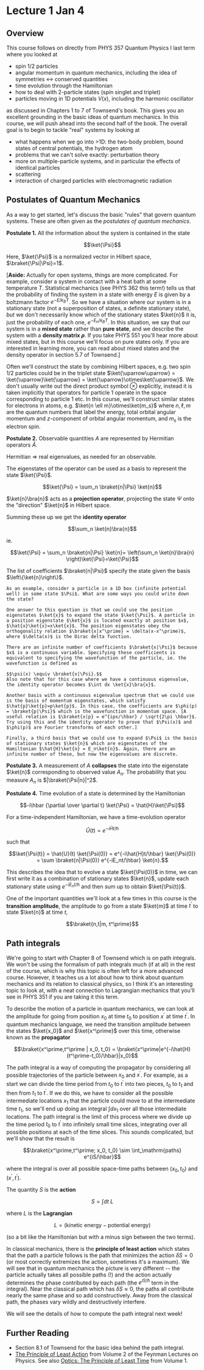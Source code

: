 # Lecture 1 Jan 4

## Overview

This course follows on directly from PHYS 357 Quantum Physics I last term where you looked at 

- spin 1/2 particles
- angular momentum in quantum mechanics, including the idea of symmetries <-> conserved quantities
- time evolution through the Hamiltonian
- how to deal with 2-particle states (spin singlet and triplet)
- particles moving in 1D potentials $V(x)$, including the harmonic oscillator

as discussed in Chapters 1 to 7 of Townsend's book. This gives you an excellent grounding in the basic ideas of quantum mechanics. In this course, we will push ahead into the second half of the book. The overall goal is to begin to tackle "real" systems by looking at

- what happens when we go into >1D: the two-body problem, bound states of central potentials, the hydrogen atom
- problems that we can't solve exactly: perturbation theory
- more on multiple-particle systems, and in particular the effects of identical particles
- scattering
- interaction of charged particles with electromagnetic radiation

## Postulates of Quantum Mechanics

As a way to get started, let's discuss the basic "rules" that govern quantum systems. These are often given as the *postulates of quantum mechanics*. 

**Postulate 1.** All the information about the system is contained in the state 

$$\ket{\Psi}$$

Here, $\ket{\Psi}$ is a normalized vector in Hilbert space, $\braket{\Psi|\Psi}=1$.

[**Aside:** Actually for open systems, things are more complicated. For example, consider a system in contact with a heat bath at some temperature $T$. Statistical mechanics (see PHYS 362 this term!) tells us that the probability of finding the system in a state with energy $E$ is given by a boltzmann factor $e^{-E/ k_B T }$. So we have a situation where our system is in a stationary state (not a superposition of states, a definite stationary state), *but* we don't necessarily know which of the stationary states $\ket{n}$ it is, just the probability of each one, $e^{-E_n/k_BT}$. In this situation, we say that our system  is in a **mixed state** rather than **pure state**, and we describe the system with a **density matrix $\rho$**. If you take PHYS 551 you'll hear more about mixed states, but in this course we'll focus on pure states only. If you are interested in learning more, you can read about mixed states and the density operator in section 5.7 of Townsend.]

Often we'll construct the state by combining Hilbert spaces, e.g. two spin 1/2 particles could be in the triplet state $\ket{\uparrow\uparrow} = \ket{\uparrow}\ket{\uparrow} = \ket{\uparrow}\otimes\ket{\uparrow}$. We don't usually write out the direct product symbol $\otimes$ explicitly, instead it is  taken implicitly that operators for particle 1 operate in the space corresponding to particle 1 etc. In this course, we'll construct similar states for electrons in atoms, e.g. $\ket{n \ell m}\otimes\ket{m_s}$ where $n, \ell, m$ are the quantum numbers that label the energy, total orbital angular momentum and $z$-component of orbital angular momentum, and $m_s$ is the electron spin.

**Postulate 2.** Observable quantities $A$ are represented by Hermitian operators $\hat{A}$. 

Hermitian $\Rightarrow$ real eigenvalues, as needed for an observable.

The eigenstates of the operator can be used as a basis to represent the state $\ket{\Psi}$.

$$\ket{\Psi} = \sum_n \braket{n|\Psi} \ket{n}$$

$\ket{n}\bra{n}$ acts as a **projection operator**, projecting the state $\Psi$ onto the "direction" $\ket{n}$ in Hilbert space.

Summing these up we get the **identity operator** 

$$\sum_n \ket{n}\bra{n}$$

ie.

$$\ket{\Psi} = \sum_n \braket{n|\Psi} \ket{n}= \left(\sum_n \ket{n}\bra{n} \right)\ket{\Psi}=\ket{\Psi}$$

The list of coefficients $\braket{n|\Psi}$ specify the state given the basis $\left\{\ket{n}\right\}$.

```{admonition} Question
As an example, consider a particle in a 1D box (infinite potential well) in some state $\Psi$. What are some ways you could write down the state?

One answer to this question is that we could use the position eigenstates $\ket{x}$ to expand the state $\ket{\Psi}$. A particle in a position eigenstate $\ket{x}$ is located exactly at position $x$, $\hat{x}\ket{x}=x\ket{x}$. The position eigenstates obey the orthogonality relation $\braket{x|x^\prime} = \delta(x-x^\prime)$, where $\delta(x)$ is the Dirac delta function. 

There are an infinite number of coefficients $\braket{x|\Psi}$ because $x$ is a continuous variable. Specifying these coefficients is equivalent to specifying the wavefunction of the particle, ie. the wavefunction is defined as

$$\psi(x) \equiv \braket{x|\Psi}.$$
Also note that for this case where we have a continuous eigenvalue, the identity operator becomes $\int dx \ket{x}\bra{x}$.

Another basis with a continuous eigenvalue spectrum that we could use is the basis of momentum eigenstates, which satisfy $\hat{p}\ket{p}=p\ket{p}$. In this case, the coefficients are $\phi(p) = \braket{p|\Psi}$ which is the wavefunction in momentum space. [A useful relation is $\braket{x|p} = e^{ipx/\hbar} / \sqrt{2\pi \hbar}$. Try using this and the identity operator to prove that $\Psi(x)$ and $\phi(p)$ are Fourier transforms of each other.]

Finally, a third basis that we could use to expand $\Psi$ is the basis of stationary states $\ket{n}$ which are eigenstates of the Hamiltonian $\hat{H}\ket{n} = E_n\ket{n}$. Again, there are an infinite number of these, but now the eigenvalues are discrete.
```

**Postulate 3.** A measurement of $A$ **collapses** the state into the eigenstate $\ket{n}$ corresponding to observed value $A_n$. The probability that you measure $A_n$ is $|\braket{\Psi|n}|^2$.  

**Postulate 4.** Time evolution of a state is determined by the Hamiltonian 

$$-i\hbar {\partial \over \partial t} \ket{\Psi} = \hat{H}\ket{\Psi}$$

For a time-independent Hamiltonian, we have a time-evolution operator

$$\hat{U}(t) = e^{-i\hat{H}t/\hbar}$$

such that

$$\ket{\Psi(t)} =  \hat{U}(t) \ket{\Psi(0)} = e^{-i\hat{H}t/\hbar} \ket{\Psi(0)} = \sum \braket{n|\Psi(0)}  e^{-iE_nt/\hbar} \ket{n}.$$

This describes the idea that to evolve a state $\ket{\Psi(0)}$ in time, we can first write it as a combination of stationary states $\ket{n}$, update each stationary state using $e^{-iE_nt/\hbar}$ and then sum up to obtain $\ket{\Psi(t)}$.

One of the important quantities we'll look at a few times in this course is the **transition amplitude**, the amplitude to go from a state $\ket{m}$ at time $t^\prime$ to state $\ket{n}$ at time $t$, 

$$\braket{n,t|m, t^\prime}$$
 

## Path integrals

We're going to start with Chapter 8 of Townsend which is on path integrals. We won't be using the formalism of path integrals much  (if at all) in the rest of the course, which is why this topic is often left for a more advanced course. However, it teaches us a lot about how to think about quantum mechanics and its relation to classical physics, so I think it's an interesting topic to look at, with a neat connection to Lagrangian mechanics that you'll see in PHYS 351 if you are taking it this term. 

To describe the motion of a particle in quantum mechanics, we can look at the amplitude for going from position $x_0$ at time $t_0$ to position $x^\prime$ at time $t^\prime$. In quantum mechanics language, we need the transition amplitude between the states $\ket{x_0}$ and $\ket{x^\prime}$ over this time, otherwise known as the **propagator**

$$\braket{x^\prime,t^\prime | x_0, t_0} = \braket{x^\prime|e^{-i\hat{H}(t^\prime-t_0)/\hbar}|x_0}$$

The path integral is a way of computing the propagator by considering all possible trajectories of the particle between $x_0$ and $x^\prime$. For example, as a start we can divide the time period from $t_0$ to $t^\prime$ into two pieces, $t_0$ to $t_1$ and then from $t_1$ to $t^\prime$. If we do this, we have to consider all the possible intermediate locations $x_1$ that the particle could move to at the intermediate time $t_1$, so we'll end up doing an integral $\int dx_1$ over all those intermediate locations. The path integral is the limit of this process where we divide up the time period $t_0$ to $t^\prime$ into infinitely small time slices, integrating over all possible positions at each of the time slices. This sounds complicated, but we'll show that the result is

$$\braket{x^\prime,t^\prime; x_0, t_0} \sim \int_\mathrm{paths} e^{iS/\hbar}$$

where the integral is over all possible space-time paths between $(x_0, t_0)$ and $(x^\prime,t^\prime)$.

The quantity $S$ is the **action** 

$$S = \int dt\ L$$ 

where $L$ is the **Lagrangian** 

$$ L = (\mathrm{kinetic\ energy} - \mathrm{potential\ energy})$$

(so a bit like the Hamiltonian but with a minus sign between the two terms).

In classical mechanics, there is the **principle of least action** which states that the path a particle follows is the path that minimizes the action $\delta S=0$ (or most correctly extremizes the action, sometimes it's a maximum). We will see that in quantum mechanics the picture is very different -- the particle actually takes all possible paths (!) and the action actually determines the phase contributed by each path (the $e^{iS/\hbar}$ term in the integral). Near the classical path which has $\delta S\approx 0$, the paths all contribute nearly the same phase and so add constructively. Away from the classical path, the phases vary wildly and destructively interfere. 

We will see the details of how to compute the path integral next week! 


## Further Reading

- Section 8.1 of Townsend for the basic idea behind the path integral.
- [The Principle of Least Action](https://www.feynmanlectures.caltech.edu/II_19.html) from Volume 2 of the Feynman Lectures on Physics. See also [Optics: The Principle of Least Time](https://www.feynmanlectures.caltech.edu/I_26.html) from Volume 1.
